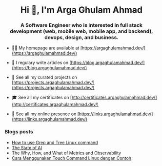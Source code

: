 <h1 align="center">Hi 👋, I'm Arga Ghulam Ahmad</h1>
<h3 align="center">A Software Engineer who is interested in full stack development (web, mobile web, mobile app, and backend), devops, design, and business.</h3>

- 👨‍💻 My homepage are available at [https://argaghulamahmad.dev/](https://argaghulamahmad.dev/)

- 📝 I regulary write articles on [https://blog.argaghulamahmad.dev/](https://blog.argaghulamahmad.dev/)

- 🚧 See all my curated projects on [https://projects.argaghulamahmad.dev/](https://projects.argaghulamahmad.dev/)

- 🎓 See all my certificates on [http://certificates.argaghulamahmad.dev/](http://certificates.argaghulamahmad.dev/)

- 🔗 See all my online presence on [https://links.argaghulamahmad.dev/](https://links.argaghulamahmad.dev/)

### Blogs posts
<!-- BLOG-POST-LIST:START -->
- [How to use Grep and Tree Linux command](https://blog.argaghulamahmad.dev/2021/11/01/how-to-use-grep-and-tree-linux-command/)
- [The State of AI](https://blog.argaghulamahmad.dev/2021/11/01/the-state-of-ai/)
- [The Why, How, and What of Metrics and Observability](https://blog.argaghulamahmad.dev/2021/11/01/the-why-how-and-what-of-metrics-and-observability/)
- [Cara Menggunakan Touch Command Linux dengan Contoh](https://blog.argaghulamahmad.dev/2021/11/01/cara-menggunakan-touch-command-linux-dengan-contoh/)
<!-- BLOG-POST-LIST:END -->
